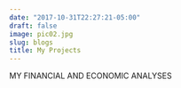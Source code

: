```yaml
---
date: "2017-10-31T22:27:21-05:00"
draft: false
image: pic02.jpg
slug: blogs
title: My Projects
---
```


MY FINANCIAL AND ECONOMIC ANALYSES